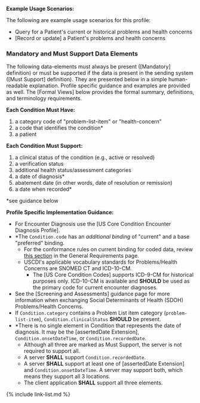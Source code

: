 
**Example Usage Scenarios:**

The following are example usage scenarios for this profile:

-   Query for a Patient's current or historical problems and health concerns
-   [Record or update] a Patient's problems and health concerns

### Mandatory and Must Support Data Elements


The following data-elements must always be present ([Mandatory] definition) or must be supported if the data is present in the sending system ([Must Support] definition). They are presented below in a simple human-readable explanation.  Profile specific guidance and examples are provided as well.  The [Formal Views] below provides the  formal summary, definitions, and  terminology requirements.  

**Each Condition Must Have:**

<!-- 1.  a status of the condition* -->
1.  a category code of "problem-list-item" or "health-concern"
1.  a code that identifies the condition*
1.  a patient

**Each Condition Must Support:**

1.  a clinical status of the condition (e.g., active or resolved)
1.  a verification status
2.  additional health status/assessment categories
3.  a date of diagnosis*
4.  abatement date (in other words, date of resolution or remission)
5.  a date when recorded*

*see guidance below

**Profile Specific Implementation Guidance:**

* For Encounter Diagnosis use the [US Core Condition Encounter Diagnosis Profile].
* <span class="bg-success" markdown="1">\*The `Condition.code` has an *additional binding* of "current" and a base "preferred" binding.</span><!-- new-content -->
  - <span class="bg-success" markdown="1">For the conformance rules on current binding for coded data, review [this section](general-requirements.html#current-binding-for-coded-elements) in the General Requirements page.</span><!-- new-content -->
  - USCDI's applicable vocabulary standards for Problems/Health Concerns are SNOMED CT and ICD-10-CM.
    - The [US Core Condition Codes] supports ICD-9-CM for historical purposes only. ICD-10-CM is available and **SHOULD** be used as the primary code for current encounter diagnoses.
* See the [Screening and Assessments] guidance page for more information when exchanging Social Determinants of Health (SDOH) Problems/Health Concerns.
* If `Condition.category` contains a Problem List item category (`problem-list-item`), `Condition.clinicalStatus` **SHOULD** be present.
* \*There is no single element in Condition that represents the date of diagnosis. It may be the [assertedDate Extension], `Condition.onsetDateTime`, or `Condition.recordedDate`.
    * Although all three are marked as Must Support, the server is not required to support all.
	* A server **SHALL** support `Condition.recordedDate`.
    * A server **SHALL** support at least one of [assertedDate Extension] and `Condition.onsetDateTime`. A server may support both, which means they support all 3 locations.
    * The client application **SHALL** support all three elements.

{% include link-list.md %}
